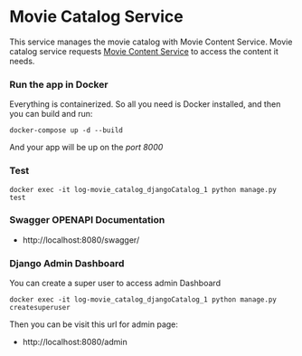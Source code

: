 # Movie Catalog Service
This service manages the movie catalog with Movie Content Service. Movie catalog service requests [Movie Content Service](https://github.com/salimildere/MovieContent) to access the content it needs.


### Run the app in Docker

Everything is containerized. So all you need is Docker installed, and then you can build and run:

```
docker-compose up -d --build
```

And your app will be up on the *port 8000*

### Test

```
docker exec -it log-movie_catalog_djangoCatalog_1 python manage.py test
```

### Swagger OPENAPI Documentation

- http://localhost:8080/swagger/


### Django Admin Dashboard


You can create a super user to access admin Dashboard

```
docker exec -it log-movie_catalog_djangoCatalog_1 python manage.py createsuperuser
```

Then you can be visit this url for admin page:

- http://localhost:8080/admin

